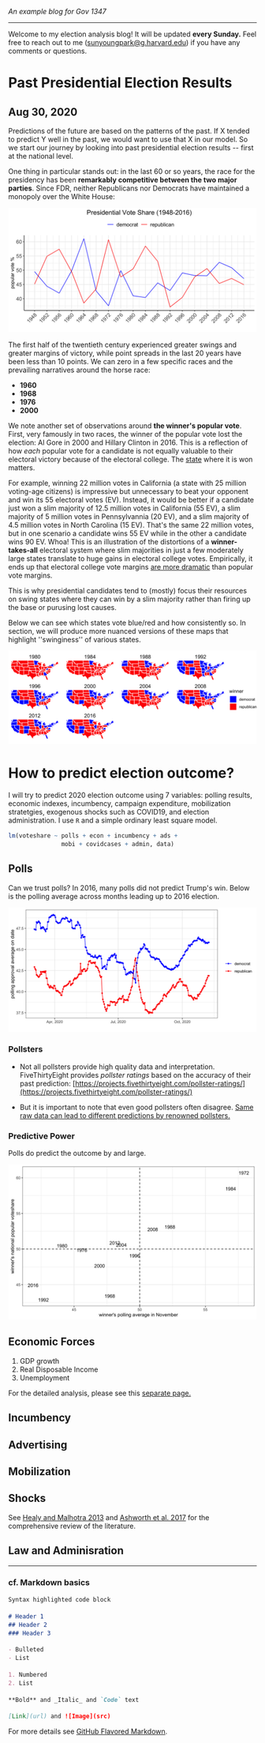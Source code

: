 _An example blog for Gov 1347_

-------

Welcome to my election analysis blog! It will be updated **every Sunday.** Feel free to reach out to me ([sunyoungpark@g.harvard.edu](sunyoungpark@g.harvard.edu)) if you have any comments or questions.

# Past Presidential Election Results
## Aug 30, 2020

Predictions of the future are based on the patterns of the past. If X tended to predict Y well in the past, we would want to use that X in our model. So we start our journey by looking into past presidential election results -- first at the national level. 

One thing in particular stands out: in the last 60 or so years, the race for the presidency has been **remarkably competitive between the two major parties**. Since FDR, neither Republicans nor Democrats have maintained a monopoly over the White House:

![](past_results.png)

The first half of the twentieth century experienced greater swings and greater margins of victory, while point spreads in the last 20 years have been less than 10 points. We can zero in a few specific races and the prevailing narratives around the horse race:

* **1960**
* **1968**
* **1976**
* **2000**

We note another set of observations around **the winner's popular vote**. First, very famously in two races, the winner of the popular vote lost the election: Al Gore in 2000 and Hillary Clinton in 2016. This is a reflection of how *each* popular vote for a candidate is not equally valuable to their electoral victory because of the electoral college. The <u>state</u> where it is won matters. 

For example, winning 22 million votes in California (a state with 25 million voting-age citizens) is impressive but unnecessary to beat your opponent and win its 55 electoral votes (EV). Instead, it would be better if a candidate just won a slim majority of 12.5 million votes in California (55 EV), a slim majority of 5 million votes in Pennsylvannia (20 EV), and a slim majority of 4.5 million votes in North Carolina (15 EV). That's the same 22 million votes, but in one scenario a candidate wins 55 EV while in the other a candidate wins 90 EV. Whoa! This is an illustration of the distortions of a **winner-takes-all** electoral system where slim majorities in just a few moderately large states translate to huge gains in electoral college votes. Empirically, it ends up that electoral college vote margins [are more dramatic](https://www.pewresearch.org/fact-tank/2016/12/20/why-electoral-college-landslides-are-easier-to-win-than-popular-vote-ones/) than popular vote margins.

This is why presidential candidates tend to (mostly) focus their resources on swing states where they can win by a slim majority rather than firing up the base or purusing lost causes. 

Below we can see which states vote blue/red and how consistently so. In section, we will produce more nuanced versions of these maps that highlight ''swinginess'' of various states.

![](past_results_state.png)

# How to predict election outcome?

I will try to predict 2020 election outcome using 7 variables: polling results, economic indexes, incumbency, campaign expenditure, mobilization stratetgies, exogenous shocks such as COVID19, and election administration. I use `R` and a simple ordinary least square model.

```r
lm(voteshare ~ polls + econ + incumbency + ads + 
               mobi + covidcases + admin, data)
```

## Polls

Can we trust polls? In 2016, many polls did not predict Trump's win. Below is the polling average across months leading up to 2016 election.

![](polls2016.png)

### Pollsters

+ Not all pollsters provide high quality data and interpretation. FiveThirtyEight provides *pollster ratings* based on the accuracy of their past prediction: [https://projects.fivethirtyeight.com/pollster-ratings/](https://projects.fivethirtyeight.com/pollster-ratings/)

+ But it is important to note that even good pollsters often disagree. [Same raw data can lead to different predictions by renowned pollsters.](https://www.nytimes.com/interactive/2016/09/20/upshot/the-error-the-polling-world-rarely-talks-about.html)

### Predictive Power

Polls do predict the outcome by and large.

![](polls_results.png)

## Economic Forces

1. GDP growth
2. Real Disposable Income
3. Unemployment

For the detailed analysis, please see this [separate page.](econ_analysis.md)

## Incumbency

## Advertising

## Mobilization

## Shocks

See [Healy and Malhotra 2013](healy_review.pdf) and [Ashworth et al. 2017](https://onlinelibrary.wiley.com/doi/abs/10.1111/ajps.12334) for the comprehensive review of the literature.

## Law and Adminisration

-----

### cf. Markdown basics

```markdown
Syntax highlighted code block

# Header 1
## Header 2
### Header 3

- Bulleted
- List

1. Numbered
2. List

**Bold** and _Italic_ and `Code` text

[Link](url) and ![Image](src)
```

For more details see [GitHub Flavored Markdown](https://guides.github.com/features/mastering-markdown/).
